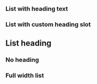<link rel="stylesheet" href="https://fonts.googleapis.com/icon?family=Material+Icons" />

<div class="container">
  <h3>List with heading text</h3>
  <go-nav-list class="js-items" heading="List heading"></go-nav-list>
  <h3>List with custom heading slot</h3>
  <go-nav-list class="js-items">
    <h2 slot="heading">List heading</h2>
  </go-nav-list>
  <h3>No heading</h3>
  <go-nav-list class="js-items"></go-nav-list>
  <h3>Full width list</h3>
  <go-nav-list class="js-items js-heading-item" block></go-nav-list>
</div>

<script>
  const headingLink = {
    label: 'Navigation',
    url: '#',
    icon: 'navigation',
  };

  const items = [
    {
      label: 'Dashboard',
      url: '#',
      icon: 'dashboard',
    },
    {
      label: 'Forms',
      url: '#',
      icon: 'text_fields',
    },
    {
      label: 'Tables',
      url: '#',
      icon: 'grid_on',
    },
    {
      label: 'Charts',
      url: '#',
      icon: 'insert_chart',
    },
    {
      label: 'User profile',
      url: '#',
      icon: 'person',
    },
  ];
  const lists = document.querySelectorAll('.js-items');
  lists.forEach((list) => {
    list.items = items;
  });
</script>
